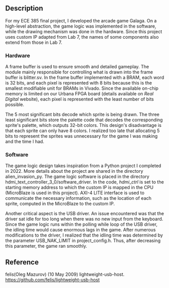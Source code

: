 ## Description
For my ECE 385 final project, I developed the arcade game Galaga. On a high-level abstraction, the game logic was implemented in the software, while the drawing mechanism was done in the hardware. Since this project uses custom IP adapted from Lab 7, the names of some components also extend from those in Lab 7.

### Hardware
A frame buffer is used to ensure smooth and detailed gameplay. The module mainly responsible for controlling what is drawn into the frame buffer is blitter.sv. In the frame buffer implemented with a BRAM, each word is 32 bits, and each pixel is represented with 8 bits because this is the smallest modifiable unit for BRAMs in Vivado. Since the available on-chip memory is limited on our Urbana FPGA board (details available on $\textit{Real Digital}$ website), each pixel is represented with the least number of bits possible.

The 5 most significant bits decode which sprite is being drawn. The three least significant bits store the palette code that decodes the corresponding sprite's palette, which outputs 32-bit colors. This design's disadvantage is that each sprite can only have 8 colors. I realized too late that allocating 5 bits to represent the sprites was unnecessary for the game I was making and the time I had. 

### Software
The game logic design takes inspiration from a Python project I completed in 2022. More details about the project are shared in the directory alien_invasion_py. The game logic software is placed in the directory hdmi_text_controller_3_0/software_driver. In the code, $\textit{hdmi}$_$\textit{ctrl}$ is set to the starting memory address to which the custom IP is mapped in the CPU (MicroBlaze is used in this project). AXI-4 LITE interface is used to communicate the necessary information, such as the location of each sprite, computed in the MicroBlaze to the custom IP.

Another critical aspect is the USB driver. An issue encountered was that the driver sat idle for too long when there was no new input from the keyboard. Since the game logic runs within the polling while loop of the USB driver, the idling time would cause enormous lags in the game. After numerous modifications to the driver, I realized that the idling time was determined by the parameter USB_NAK_LIMIT in project_config.h. Thus, after decreasing this parameter, the game ran smoothly. 

## Reference
felis(Oleg Mazurov) (10 May 2009) lightweight-usb-host. https://github.com/felis/lightweight-usb-host
